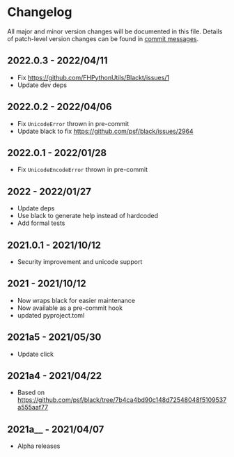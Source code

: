 # Changelog

All major and minor version changes will be documented in this file. Details of
patch-level version changes can be found in [commit messages](../../commits/master).

## 2022.0.3 - 2022/04/11

- Fix https://github.com/FHPythonUtils/Blackt/issues/1
- Update dev deps

## 2022.0.2 - 2022/04/06

- Fix `UnicodeError` thrown in pre-commit
- Update black to fix https://github.com/psf/black/issues/2964

## 2022.0.1 - 2022/01/28

- Fix `UnicodeEncodeError` thrown in pre-commit

## 2022 - 2022/01/27

- Update deps
- Use black to generate help instead of hardcoded
- Add formal tests

## 2021.0.1 - 2021/10/12

- Security improvement and unicode support

## 2021 - 2021/10/12

- Now wraps black for easier maintenance
- Now available as a pre-commit hook
- updated pyproject.toml

## 2021a5 - 2021/05/30

- Update click

## 2021a4 - 2021/04/22

- Based on https://github.com/psf/black/tree/7b4ca4bd90c148d72548048f5109537a555aaf77

## 2021a__ - 2021/04/07

- Alpha releases
